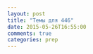 ```yaml
---
layout: post
title: "Темы для 446"
date: 2015-05-26T16:55:00
comments: true
categories: prep
---
```

